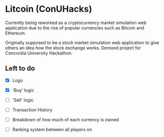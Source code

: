 # Litcoin (ConUHacks)

Currently being reworked as a cryptocurrency market simulation web application due to the rise of popular currencies such as Bitcoin and Ethereum. 

Originally supposed to be a stock market simulation web application to give others an idea how the stock exchange works.
Demoed project for Concordia University Hackathon.

## Left to do

- [x] Logo
- [x] 'Buy' logic
- [ ] 'Sell' logic
- [ ] Transaction History
- [ ] Breakdown of how much of each currency is owned
- [ ] Ranking system between all players on



